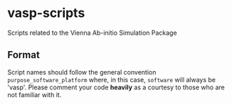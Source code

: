 # vasp-scripts
Scripts related to the Vienna Ab-initio Simulation Package

## Format
Script names should follow the general convention `purpose_software_platform` where, in this case, `software` will always be 'vasp'. Please comment your code __heavily__ as a courtesy to those who are not familiar with it. 
